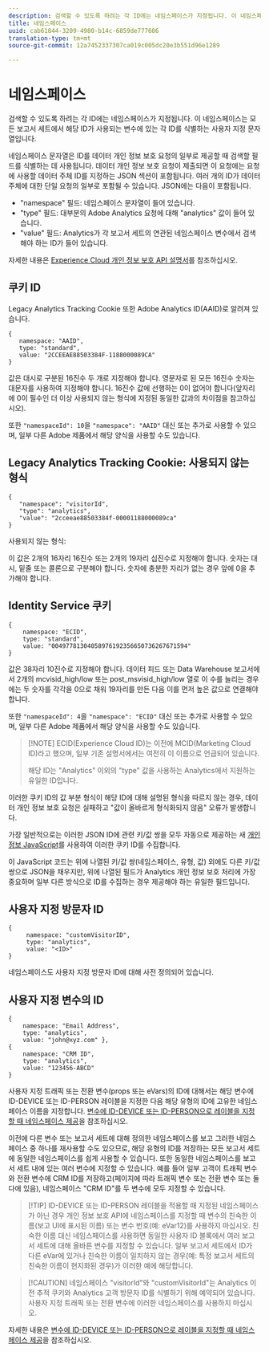 ```yaml
---
description: 검색할 수 있도록 하려는 각 ID에는 네임스페이스가 지정됩니다. 이 네임스페이스는 모든 보고서 세트에서 해당 ID가 사용되는 변수에 있는 각 ID를 식별하는 사용자 지정 문자열입니다.
title: 네임스페이스
uuid: cab61844-3209-4980-b14c-6859de777606
translation-type: tm+mt
source-git-commit: 12a7452337307ca019c005dc20e3b551d96e1289

---
```



# 네임스페이스

검색할 수 있도록 하려는 각 ID에는 네임스페이스가 지정됩니다. 이 네임스페이스는 모든 보고서 세트에서 해당 ID가 사용되는 변수에 있는 각 ID를 식별하는 사용자 지정 문자열입니다.

네임스페이스 문자열은 ID를 데이터 개인 정보 보호 요청의 일부로 제공할 때 검색할 필드를 식별하는 데 사용됩니다. 데이터 개인 정보 보호 요청이 제출되면 이 요청에는 요청에 사용할 데이터 주체 ID를 지정하는 JSON 섹션이 포함됩니다. 여러 개의 ID가 데이터 주체에 대한 단일 요청의 일부로 포함될 수 있습니다. JSON에는 다음이 포함됩니다.

* "namespace" 필드: 네임스페이스 문자열이 들어 있습니다.
* "type" 필드: 대부분의 Adobe Analytics 요청에 대해 "analytics" 값이 들어 있습니다.
* "value" 필드: Analytics가 각 보고서 세트의 연관된 네임스페이스 변수에서 검색해야 하는 ID가 들어 있습니다.

자세한 내용은 [Experience Cloud 개인 정보 보호 API 설명서](https://www.adobe.io/apis/cloudplatform/gdpr/docs/alldocs.html#!api-specification/markdown/narrative/gdpr/use-cases/gdpr-api-overview.md)를 참조하십시오.

<!-- Meike, I converted this table to headings and text to fix a validation error. -Bob -->

## 쿠키 ID

Legacy Analytics Tracking Cookie 또한 Adobe Analytics ID(AAID)로 알려져 있습니다.

```
{
   namespace: "AAID",
   type: "standard",
   value: "2CCEEAE88503384F-1188000089CA"
}
```

값은 대시로 구분된 16진수 두 개로 지정해야 합니다. 영문자로 된 모든 16진수 숫자는 대문자를 사용하여 지정해야 합니다. 16진수 값에 선행하는 0이 없어야 합니다(앞자리에 0이 필수인 더 이상 사용되지 않는 형식에 지정된 동일한 값과의 차이점을 참고하십시오).

또한 `"namespaceId": 10`을 `"namespace": "AAID"` 대신 또는 추가로 사용할 수 있으며, 일부 다른 Adobe 제품에서 해당 양식을 사용할 수도 있습니다.

## Legacy Analytics Tracking Cookie: 사용되지 않는 형식

```
{
   "namespace": "visitorId",
   "type": "analytics",
   "value": "2cceeae88503384f-00001188000089ca"
}
```

사용되지 않는 형식:

이 값은 2개의 16자리 16진수 또는 2개의 19자리 십진수로 지정해야 합니다. 숫자는 대시, 밑줄 또는 콜론으로 구분해야 합니다. 숫자에 충분한 자리가 없는 경우 앞에 0을 추가해야 합니다.

## Identity Service 쿠키

```
{
    namespace: "ECID",
    type: "standard",
    value: "00497781304058976192356650736267671594"
}
```

값은 38자리 10진수로 지정해야 합니다. 데이터 피드 또는 Data Warehouse 보고서에서 2개의 mcvisid\_high/low 또는 post\_msvisid\_high/low 열로 이 수를 늘리는 경우에는 두 숫자를 각각을 0으로 채워 19자리를 만든 다음 이를 먼저 높은 값으로 연결해야 합니다.

또한 `"namespaceId": 4`을 `"namespace": "ECID"` 대신 또는 추가로 사용할 수 있으며, 일부 다른 Adobe 제품에서 해당 양식을 사용할 수도 있습니다.

> [!NOTE] ECID(Experience Cloud ID)는 이전에 MCID(Marketing Cloud ID)라고 했으며, 일부 기존 설명서에서는 여전히 이 이름으로 언급되어 있습니다.
>
>해당 ID는 "Analytics" 이외의 "type" 값을 사용하는 Analytics에서 지원하는 유일한 ID입니다.

이러한 쿠키 ID의 값 부분 형식이 해당 ID에 대해 설명된 형식을 따르지 않는 경우, 데이터 개인 정보 보호 요청은 실패하고 "값이 올바르게 형식화되지 않음" 오류가 발생합니다.

가장 일반적으로는 이러한 JSON ID에 관련 키/값 쌍을 모두 자동으로 제공하는 새 [개인 정보 JavaScript](https://www.adobe.io/apis/cloudplatform/gdpr/services/allservices.htm)를 사용하여 이러한 쿠키 ID를 수집합니다.

이 JavaScript 코드는 위에 나열된 키/값 쌍(네임스페이스, 유형, 값) 외에도 다른 키/값 쌍으로 JSON을 채우지만, 위에 나열된 필드가 Analytics 개인 정보 보호 처리에 가장 중요하며 일부 다른 방식으로 ID를 수집하는 경우 제공해야 하는 유일한 필드입니다.

## 사용자 지정 방문자 ID

```
{
     namespace: "customVisitorID",
     type: "analytics",
     value: "<ID>"
}
```

네임스페이스도 사용자 지정 방문자 ID에 대해 사전 정의되어 있습니다.

## 사용자 지정 변수의 ID

```
{
    namespace: "Email Address",
    type: "analytics", 
    value: "john@xyz.com" }, 
{
    namespace: "CRM ID", 
    type: "analytics", 
    value: "123456-ABCD" 
}
```

사용자 지정 트래픽 또는 전환 변수(props 또는 eVars)의 ID에 대해서는 해당 변수에 ID-DEVICE 또는 ID-PERSON 레이블을 지정한 다음 해당 유형의 ID에 고유한 네임스페이스 이름을 지정합니다. [변수에 ID-DEVICE 또는 ID-PERSON으로 레이블을 지정할 때 네임스페이스 제공](gdpr-labels.md)을 참조하십시오.

이전에 다른 변수 또는 보고서 세트에 대해 정의한 네임스페이스를 보고 그러한 네임스페이스 중 하나를 재사용할 수도 있으므로, 해당 유형의 ID를 저장하는 모든 보고서 세트에 동일한 네임스페이스를 쉽게 사용할 수 있습니다. 또한 동일한 네임스페이스를 보고서 세트 내에 있는 여러 변수에 지정할 수 있습니다. 예를 들어 일부 고객이 트래픽 변수와 전환 변수에 CRM ID를 저장하고(페이지에 따라 트래픽 변수 또는 전환 변수 또는 둘 다에 있음), 네임스페이스 "CRM ID"를 두 변수에 모두 지정할 수 있습니다.

> [!TIP] ID-DEVICE 또는 ID-PERSON 레이블을 적용할 때 지정된 네임스페이스가 아닌 경우 개인 정보 보호 API에 네임스페이스를 지정할 때 변수의 친숙한 이름(보고 UI에 표시된 이름) 또는 변수 번호(예: eVar12)를 사용하지 마십시오. 친숙한 이름 대신 네임스페이스를 사용하면 동일한 사용자 ID 블록에서 여러 보고서 세트에 대해 올바른 변수를 지정할 수 있습니다. 일부 보고서 세트에서 ID가 다른 eVar에 있거나 친숙한 이름이 일치하지 않는 경우(예: 특정 보고서 세트의 친숙한 이름이 현지화된 경우)가 이러한 예에 해당합니다.

> [!CAUTION] 네임스페이스 "visitorId"와 "customVisitorId"는 Analytics 이전 추적 쿠키와 Analytics 고객 방문자 ID를 식별하기 위해 예약되어 있습니다. 사용자 지정 트래픽 또는 전환 변수에 이러한 네임스페이스를 사용하지 마십시오.

자세한 내용은 [변수에 ID-DEVICE 또는 ID-PERSON으로 레이블을 지정할 때 네임스페이스 제공](/help/admin/c-data-governance/gdpr-labels.md)을 참조하십시오.
